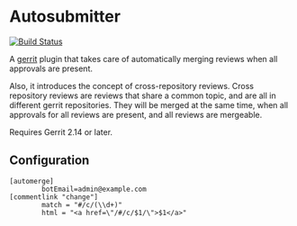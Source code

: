 Autosubmitter
=============

[![Build Status](https://gerrit-ci.gerritforge.com/job/plugin-autosubmitter-bazel-master/badge/icon)](https://gerrit-ci.gerritforge.com/job/plugin-autosubmitter-bazel-master/)

A [gerrit](https://www.gerritcodereview.com) plugin that takes care of
automatically merging reviews when all approvals are present.

Also, it introduces the concept of cross-repository reviews.
Cross repository reviews are reviews that share a common topic, and are all
in different gerrit repositories. They will be merged at the same time,
when all approvals for all reviews are present, and all reviews are mergeable.

Requires Gerrit 2.14 or later.

Configuration
-------------

```
[automerge]
        botEmail=admin@example.com
[commentlink "change"]
        match = "#/c/(\\d+)"
        html = "<a href=\"/#/c/$1/\">$1</a>"
```

